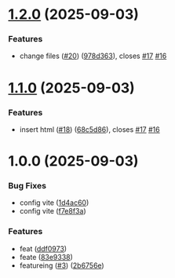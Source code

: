 # [1.2.0](https://github.com/Julio-Freitas/config-branch/compare/v1.1.0...v1.2.0) (2025-09-03)


### Features

* change files ([#20](https://github.com/Julio-Freitas/config-branch/issues/20)) ([978d363](https://github.com/Julio-Freitas/config-branch/commit/978d363e49177e8ddf5029f8b01d596740603375)), closes [#17](https://github.com/Julio-Freitas/config-branch/issues/17) [#16](https://github.com/Julio-Freitas/config-branch/issues/16)

# [1.1.0](https://github.com/Julio-Freitas/config-branch/compare/v1.0.0...v1.1.0) (2025-09-03)


### Features

* insert html ([#18](https://github.com/Julio-Freitas/config-branch/issues/18)) ([68c5d86](https://github.com/Julio-Freitas/config-branch/commit/68c5d865aa9ea3ae305b1cefeb199ba07d65cd13)), closes [#17](https://github.com/Julio-Freitas/config-branch/issues/17) [#16](https://github.com/Julio-Freitas/config-branch/issues/16)

# 1.0.0 (2025-09-03)


### Bug Fixes

* config vite ([1d4ac60](https://github.com/Julio-Freitas/config-branch/commit/1d4ac604f83db06218829aad47802b6717a790f8))
* config vite ([f7e8f3a](https://github.com/Julio-Freitas/config-branch/commit/f7e8f3ade883a337491b2aa7fc4b3dca8a3b8b59))


### Features

* feat ([ddf0973](https://github.com/Julio-Freitas/config-branch/commit/ddf0973898c4bf8a66af7a248f9deed7004af2cc))
* feate ([83e9338](https://github.com/Julio-Freitas/config-branch/commit/83e933845ac5ae6505f68e000eae565a72140412))
* featureing ([#3](https://github.com/Julio-Freitas/config-branch/issues/3)) ([2b6756e](https://github.com/Julio-Freitas/config-branch/commit/2b6756e05d8f5bebb0b1e07510b8d59c89e854c5))
